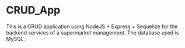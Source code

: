 # CRUD_App
This is a CRUD application using NodeJS + Express + Sequelize for the backend services of a supermarket management. The database used is MySQL.

